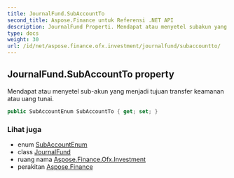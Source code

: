 ```yaml
---
title: JournalFund.SubAccountTo
second_title: Aspose.Finance untuk Referensi .NET API
description: JournalFund Properti. Mendapat atau menyetel subakun yang menjadi tujuan transfer keamanan atau uang tunai.
type: docs
weight: 30
url: /id/net/aspose.finance.ofx.investment/journalfund/subaccountto/
---
```

## JournalFund.SubAccountTo property

Mendapat atau menyetel sub-akun yang menjadi tujuan transfer keamanan atau uang tunai.

```csharp
public SubAccountEnum SubAccountTo { get; set; }
```

### Lihat juga

* enum [SubAccountEnum](../../subaccountenum/)
* class [JournalFund](../)
* ruang nama [Aspose.Finance.Ofx.Investment](../../journalfund/)
* perakitan [Aspose.Finance](../../../)



